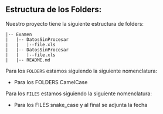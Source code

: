 
## Estructura de los Folders:

Nuestro proyecto tiene la siguiente estructura de folders:

```
|-- Examen
|   |-- DatosSinProcesar
|   |   |--file.xls
|   |-- DatosSinProcesar
|   |   |--file.xls
|   |-- README.md
```
Para los ```FOLDERS``` estamos siguiendo la siguiente nomenclatura:

<ul>
  <li>Para los FOLDERS CamelCase</li>
</ul>

Para los ```FILES``` estamos siguiendo la siguiente nomenclatura:

<ul>
  <li>Para los FILES snake_case y al final se adjunta la fecha</li>
</ul>

